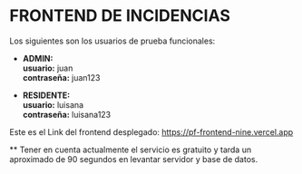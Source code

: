 # FRONTEND DE INCIDENCIAS

Los siguientes son los usuarios de prueba funcionales:

* <strong>ADMIN:</strong> <br>
<strong> usuario:</strong>  juan <br>
<strong>contraseña:</strong>  juan123

* <strong> RESIDENTE: </strong> <br>
<strong> usuario:</strong> luisana  <br>
<strong>contraseña:</strong> luisana123

Este es el Link del frontend desplegado: https://pf-frontend-nine.vercel.app

** Tener en cuenta actualmente el servicio es gratuito y tarda un aproximado de 90 segundos en levantar servidor y base de datos.
